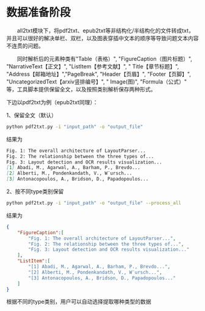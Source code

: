 # 数据准备阶段

&emsp;&emsp;all2txt模块下，将pdf2txt、epub2txt等非结构化/半结构化的文件转成txt，并且可以很好的解决单栏、双栏，以及图表穿插中文本的顺序等导致问题文本内容不连贯的问题。

&emsp;&emsp;同时解析后的元素种类有"Table（表格）", "FigureCaption（图片标题）", "NarrativeText【正文】", "ListItem【参考文献】", "
Title【章节标题】", "Address【邮箱地址】","PageBreak", "Header【页眉】", "Footer【页脚】", "UncategorizedText【arxiv竖排编号】", "
Image(图)", "Formula（公式）" 等，工具脚本提供保留全文，以及按照类别解析保存两种形式。

下边以pdf2txt为例（epub2txt同理）：

1、保留全文（默认）
```bash
python pdf2txt.py -i "input_path" -o "output_file"
```
结果为
```markdown
Fig. 1: The overall architecture of LayoutParser...
Fig. 2: The relationship between the three types of...
Fig. 3: Layout detection and OCR results visualization...
[1] Abadi, M., Agarwal, A., Barham, P., Brevdo...
[2] Alberti, M., Pondenkandath, V., W¨ursch...
[3] Antonacopoulos, A., Bridson, D., Papadopoulos...
```

2、按不同type类别保留
```bash
python pdf2txt.py -i "input_path" -o "output_file" --process_all
```
结果为
```json lines
{
    "FigureCaption":[
        "Fig. 1: The overall architecture of LayoutParser...",
        "Fig. 2: The relationship between the three types of...",
        "Fig. 3: Layout detection and OCR results visualization..."
    ],
    "ListItem":[
        "[1] Abadi, M., Agarwal, A., Barham, P., Brevdo...",
        "[2] Alberti, M., Pondenkandath, V., W¨ursch...",
        "[3] Antonacopoulos, A., Bridson, D., Papadopoulos..."
    ]
}
```
根据不同的type类别，用户可以自动选择提取哪种类型的数据